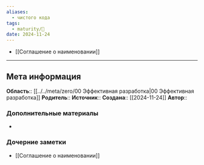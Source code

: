 ```yaml
---
aliases:
  - чистого кода
tags:
  - maturity/🌱
date: 2024-11-24
---
```

- [[Соглашение о наименовании]]
***
## Мета информация
**Область**:: [[../../meta/zero/00 Эффективная разработка|00 Эффективная разработка]]
**Родитель**:: 
**Источник**:: 
**Создана**:: [[2024-11-24]]
**Автор**:: 
### Дополнительные материалы
- 

### Дочерние заметки
<!-- QueryToSerialize: LIST FROM [[]] WHERE contains(Родитель, this.file.link) or contains(parents, this.file.link) -->
<!-- SerializedQuery: LIST FROM [[]] WHERE contains(Родитель, this.file.link) or contains(parents, this.file.link) -->
- [[Соглашение о наименовании]]
<!-- SerializedQuery END -->

